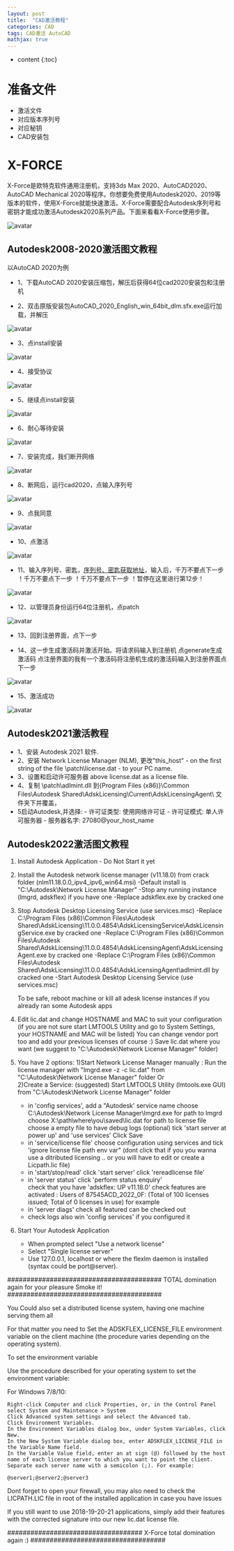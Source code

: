 ```yaml
---
layout: post
title:  "CAD激活教程"
categories: CAD
tags: CAD激活 AutoCAD
mathjax: true
---
```


* content
{:toc}


# 准备文件

* 激活文件
* 对应版本序列号
* 对应秘钥
* CAD安装包

# X-FORCE

X-Force是欧特克软件通用注册机，支持3ds Max 2020、AutoCAD2020、AutoCAD Mechanical  2020等程序。你想要免费使用Autodesk2020、2019等版本的软件，使用X-Force就能快速激活。X-Force需要配合Autodesk序列号和密钥才能成功激活Autodesk2020系列产品。下面来看看X-Force使用步骤。</p>
![avatar](/image/xforce.jpg)


## Autodesk2008-2020激活图文教程

以AutoCAD 2020为例 

* 1、下载AutoCAD 2020安装压缩包，解压后获得64位cad2020安装包和注册机 

* 2、双击原版安装包AutoCAD_2020_English_win_64bit_dlm.sfx.exe运行加载，并解压 

![avatar](/image/cad1.jpg)

* 3、点install安装 

![avatar](/image/cad2.jpg)

* 4、接受协议 

![avatar](/image/cad3.jpg)

* 5、继续点install安装 

![avatar](/image/cad4.jpg)

* 6、耐心等待安装 

![avatar](/image/cad5.jpg)

* 7、安装完成，我们断开网络 


![avatar](/image/cad6.jpg)

* 8、断网后，运行cad2020，点输入序列号 

![avatar](/image/cad7.jpg)

* 9、点我同意 

![avatar](/image/cad8.jpg)

* 10、点激活 

![avatar](/image/cad9.jpg)

* 11、输入序列号、密匙，[序列号、密匙获取地址](/download/)，输入后，千万不要点下一步 ！千万不要点下一步 ！千万不要点下一步 ！暂停在这里进行第12步！

![avatar](/image/cad10.jpg)

* 12、以管理员身份运行64位注册机，点patch 

![avatar](/image/cad11.jpg)

* 13、回到注册界面，点下一步 

* 14、这一步生成激活码并激活开始。将请求码输入到注册机 点generate生成激活码  点注册界面的我有一个激活码将注册机生成的激活码输入到注册界面点下一步 

![avatar](/image/cad12.jpg)

* 15、激活成功 

![avatar](/image/cad13.jpg)

## Autodesk2021激活教程

* 1、安装 Autodesk 2021 软件.
* 2、安装 Network License Manager (NLM), 更改"this_host" - on the first string of the file
			\patch\license.dat - to your PC name.
* 3、设置和启动许可服务器
			above license.dat as a license file.
* 4、复制  \patch\adlmint.dll 到{Program Files (x86)}\Common Files\Autodesk Shared\AdskLicensing\Current\AdskLicensingAgent\ 文件夹下并覆盖，
* 5启动Autodesk,并选择:
			- 许可证类型: 使用网络许可证
			- 许可证模式: 单人许可服务器
			- 服务器名字: 27080@your_host_name
			
## Autodesk2022激活图文教程

1) Install Autodesk Application - Do Not Start it yet 

2) Install the Autodesk network license manager (v11.18.0) from crack folder (nlm11.18.0.0_ipv4_ipv6_win64.msi)
    -Default install is "C:\Autodesk\Network License Manager"
    -Stop any running instance (lmgrd, adskflex) if you have one
    -Replace adskflex.exe by cracked one
 
3)  Stop Autodesk Desktop Licensing Service (use services.msc)
    -Replace C:\Program Files (x86)\Common Files\Autodesk Shared\AdskLicensing\11.0.0.4854\AdskLicensingService\AdskLicensingService.exe by cracked one
    -Replace C:\Program Files (x86)\Common Files\Autodesk Shared\AdskLicensing\11.0.0.4854\AdskLicensingAgent\AdskLicensingAgent.exe by cracked one
    -Replace C:\Program Files (x86)\Common Files\Autodesk Shared\AdskLicensing\11.0.0.4854\AdskLicensingAgent\adlmint.dll by cracked one
    -Start Autodesk Desktop Licensing Service (use services.msc)

    To be safe, reboot machine or kill all adesk license instances if you already ran some Autodesk apps 

4) Edit lic.dat and change HOSTNAME and MAC to suit your configuration (if you are not sure start LMTOOLS Utility and go to 
   System Settings, your HOSTNAME and MAC will be listed)
   You can change vendor port too and add your previous licenses of course :)
   Save lic.dat where you want (we suggest to "C:\Autodesk\Network License Manager" folder)


5) You have 2 options:
    1)Start Network License Manager manually :
    Run the license manager with "lmgrd.exe -z -c lic.dat" from "C:\Autodesk\Network License Manager" folder
    Or  
    2)Create a Service: (suggested)
     Start LMTOOLS Utility (lmtools.exe GUI) from "C:\Autodesk\Network License Manager" folder
   - in 'config services', add a "Autodesk' service name
                           choose C:\Autodesk\Network License Manager\lmgrd.exe for path to lmgrd
                           choose X:\path\where\you\saved\lic.dat for path to license file
                           choose a empty file to have debug logs (optional)
                           tick 'start server at power up' and 'use services'
                           Click Save
   - in 'service/license file' choose configuration using services and tick 'ignore license file path env var" (dont click that if you 
                               you wanna use a ditributed licensing .. or you will have to edit or create a Licpath.lic file)                 
   - in 'start/stop/read' click 'start server'
                          click 'rereadlicense file'
   - in 'server status' click 'perform status enquiry'   
                        check that you have 'adskflex: UP v11.18.0'
                        check features are activated : Users of 87545ACD_2022_0F:  (Total of 100 licenses issued;  Total of 0 licenses in use) for example
   - in 'server diags' check all featured can be checked out 
   - check logs also win 'config services' if you configured it

7) Start Your Autodesk Application
   - When prompted select "Use a network license"
   - Select "Single license server"
   - Use 127.0.0.1, localhost or where the flexlm daemon is installed (syntax could be port@server). 
   

########################################
TOTAL domination again for your pleasure
Smoke it!
########################################



You Could also set a distributed license system, having one machine serving them all

For that matter
you need to Set the ADSKFLEX_LICENSE_FILE environment variable on the client machine (the procedure varies depending on the operating system). 

To set the environment variable

Use the procedure described for your operating system to set the environment variable:

For Windows 7/8/10: 

    Right-click Computer and click Properties, or, in the Control Panel select System and Maintenance > System
    Click Advanced system settings and select the Advanced tab.
    Click Environment Variables.
    In the Environment Variables dialog box, under System Variables, click New.
    In the New System Variable dialog box, enter ADSKFLEX_LICENSE_FILE in the Variable Name field.
    In the Variable Value field, enter an at sign (@) followed by the host name of each license server to which you want to point the client. Separate each server name with a semicolon (;). For example:

    @server1;@server2;@server3

Dont forget to open your firewall, you may also need to check the LICPATH.LIC file in root of the installed application in case you have issues


If you still want to use 2018-19-20-21 applications, simply add their features with the corrected signature into our new lic.dat license file.
 
###################################
 X-Force total domination again :)
###################################



